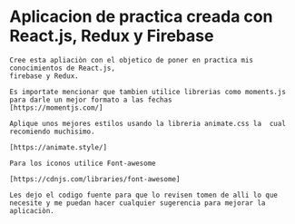 # Aplicacion de practica creada con React.js, Redux y Firebase

    Cree esta apliaciòn con el objetico de poner en practica mis conocimientos de React.js,
    firebase y Redux.

    Es importate mencionar que tambien utilice librerias como moments.js para darle un mejor formato a las fechas
    [https://momentjs.com/]

    Aplique unos mejores estilos usando la libreria animate.css la  cual recomiendo muchisimo.

    [https://animate.style/]

    Para los iconos utilice Font-awesome

    [https://cdnjs.com/libraries/font-awesome]

    Les dejo el codigo fuente para que lo revisen tomen de alli lo que necesite y me puedan hacer cualquier sugerencia para mejorar la aplicaciòn.

    